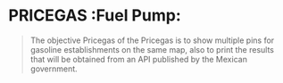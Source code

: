 # PRICEGAS :Fuel Pump:

>The objective Pricegas of the Pricegas is to show multiple pins for gasoline establishments on the same map,
>also to print the results that will be obtained from an API published by the Mexican government.
